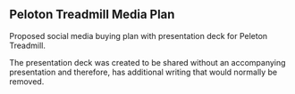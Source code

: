 ## Peloton Treadmill Media Plan
Proposed social media buying plan with presentation deck for Peleton Treadmill. 

The presentation deck was created to be shared without an accompanying presentation and therefore, has additional writing that would normally be removed. 
